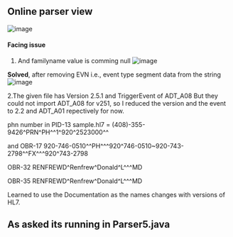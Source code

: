 ## Online parser view
![image](https://user-images.githubusercontent.com/47970328/192078420-bc2e3bb8-ea64-437a-88c8-1d7307b6f741.png)

#### Facing issue

1. And familyname value is comming null
  ![image](https://user-images.githubusercontent.com/47970328/192078597-3e6ed74a-6c61-4e19-8fb8-67fd1e31a896.png)
  
  <b>Solved</b>, after removing EVN i.e., event type segment data from the string
  ![image](https://user-images.githubusercontent.com/47970328/192100397-c8b66c6c-5d08-4bae-8f5a-eaf8de5c71b8.png)


2.The given file has Version 2.5.1 and TriggerEvent of ADT_A08
  But they could not import ADT_A08 for v251, so I reduced the version and the event to 2.2 and ADT_A01 repectively for now.



phn number in PID-13 sample.hl7 = (408)-355-9426^PRN^PH^^1^920^2523000^^

and OBR-17 920-746-0510^^PH^^^920^746-0510~920-743-2798^^FX^^^920^743-2798

OBR-32 RENFREWD^Renfrew^Donald^L^^^MD

OBR-35 RENFREWD^Renfrew^Donald^L^^^MD



Learned to use the Documentation as the names changes with versions of HL7.

## As asked its running in Parser5.java
